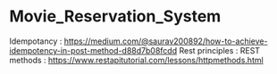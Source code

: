 # Movie_Reservation_System

Idempotancy : https://medium.com/@saurav200892/how-to-achieve-idempotency-in-post-method-d88d7b08fcdd
Rest principles : 
REST methods : https://www.restapitutorial.com/lessons/httpmethods.html
